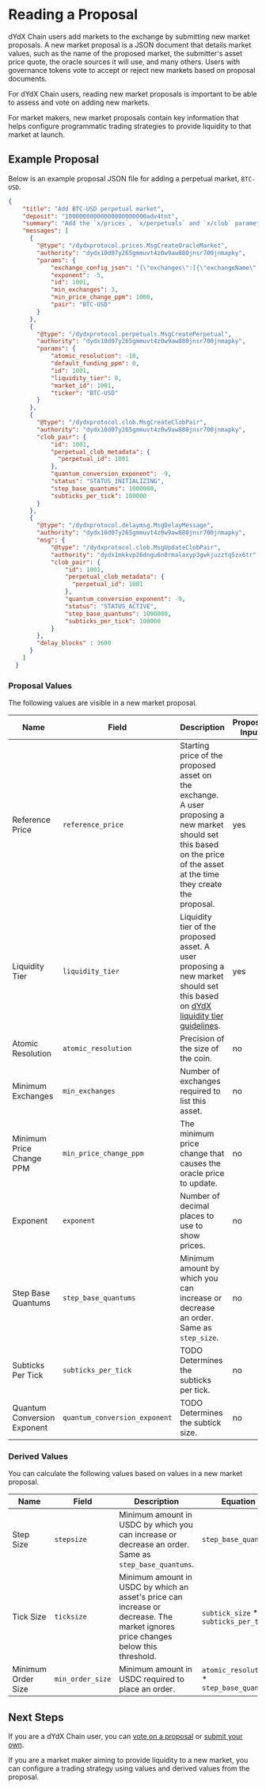# Reading a Proposal
dYdX Chain users add markets to the exchange by submitting new market proposals. A new market proposal is a JSON document that details market values, such as the name of the proposed market, the submitter's asset price quote, the oracle sources it will use, and many others. Users with governance tokens vote to accept or reject new markets based on proposal documents. 

For dYdX Chain users, reading new market proposals is important to be able to assess and vote on adding new markets.

For market makers, new market proposals contain key information that helps configure programmatic trading strategies to provide liquidity to that market at launch.

## Example Proposal
Below is an example proposal JSON file for adding a perpetual market, `BTC-USD`.

```json
{
    "title": "Add BTC-USD perpetual market",
    "deposit": "10000000000000000000000adv4tnt",
    "summary": "Add the `x/prices`, `x/perpetuals` and `x/clob` parameters needed for a BTC-UTC perpetual market. Create the market in `INITIALIZING` status and transition it to `ACTIVE` status after 3600 blocks.",
    "messages": [
      {
        "@type": "/dydxprotocol.prices.MsgCreateOracleMarket",
        "authority": "dydx10d07y265gmmuvt4z0w9aw880jnsr700jnmapky",
        "params": {
            "exchange_config_json": "{\"exchanges\":[{\"exchangeName\":\"Binance\",\"ticker\":\"BTCUSDT\",\"adjustByMarket\":\"USDT-USD\"},{\"exchangeName\":\"Bybit\",\"ticker\":\"BTCUSDT\",\"adjustByMarket\":\"USDT-USD\"},{\"exchangeName\":\"CoinbasePro\",\"ticker\":\"BTC-USD\"},{\"exchangeName\":\"Huobi\",\"ticker\":\"btcusdt\",\"adjustByMarket\":\"USDT-USD\"},{\"exchangeName\":\"Kraken\",\"ticker\":\"XXBTZUSD\"},{\"exchangeName\":\"Kucoin\",\"ticker\":\"BTC-USDT\",\"adjustByMarket\":\"USDT-USD\"},{\"exchangeName\":\"Mexc\",\"ticker\":\"BTC_USDT\",\"adjustByMarket\":\"USDT-USD\"},{\"exchangeName\":\"Okx\",\"ticker\":\"BTC-USDT\",\"adjustByMarket\":\"USDT-USD\"}]}",
            "exponent": -5,
            "id": 1001,
            "min_exchanges": 3,
            "min_price_change_ppm": 1000,
            "pair": "BTC-USD"
        }
      },
      {
        "@type": "/dydxprotocol.perpetuals.MsgCreatePerpetual",
        "authority": "dydx10d07y265gmmuvt4z0w9aw880jnsr700jnmapky",
        "params": {
            "atomic_resolution": -10,
            "default_funding_ppm": 0,
            "id": 1001,
            "liquidity_tier": 0,
            "market_id": 1001,
            "ticker": "BTC-USD"
        }
      },
      {
        "@type": "/dydxprotocol.clob.MsgCreateClobPair",
        "authority": "dydx10d07y265gmmuvt4z0w9aw880jnsr700jnmapky",
        "clob_pair": {
            "id": 1001,
            "perpetual_clob_metadata": {
              "perpetual_id": 1001
            },
            "quantum_conversion_exponent": -9,
            "status": "STATUS_INITIALIZING",
            "step_base_quantums": 1000000,
            "subticks_per_tick": 100000
        }
      },
      {
        "@type": "/dydxprotocol.delaymsg.MsgDelayMessage",
        "authority": "dydx10d07y265gmmuvt4z0w9aw880jnsr700jnmapky",
        "msg": {
            "@type": "/dydxprotocol.clob.MsgUpdateClobPair",
            "authority": "dydx1mkkvp26dngu6n8rmalaxyp3gwkjuzztq5zx6tr",
            "clob_pair": {
                "id": 1001,
                "perpetual_clob_metadata": {
                  "perpetual_id": 1001
                },
                "quantum_conversion_exponent": -9,
                "status": "STATUS_ACTIVE",
                "step_base_quantums": 1000000,
                "subticks_per_tick": 100000
            }
        },
        "delay_blocks" : 3600
      }
    ]
  }
```

### Proposal Values
The following values are visible in a new market proposal.

| Name | Field | Description | Proposer Input |
| ---- | ---- | ------------------- | -------- |
| Reference Price | `reference_price` | Starting price of the proposed asset on the exchange. A user proposing a new market should set this based on the price of the asset at the time they create the proposal. | yes |
| Liquidity Tier | `liquidity_tier` | Liquidity tier of the proposed asset. A user proposing a new market should set this based on [dYdX liquidity tier guidelines](../users-governance/functionalities#liquidity-tiers). | yes |
| Atomic Resolution | `atomic_resolution` | Precision of the size of the coin.  | no |
| Minimum Exchanges | `min_exchanges` | Number of exchanges required to list this asset. | no |
| Minimum Price Change PPM | `min_price_change_ppm` | The minimum price change that causes the oracle price to update. | no |
| Exponent | `exponent` | Number of decimal places to use to show prices.  | no |
| Step Base Quantums | `step_base_quantums` | Minimum amount by which you can increase or decrease an order. Same as `step_size`. | no |
| Subticks Per Tick | `subticks_per_tick` | TODO Determines the subticks per tick. | no |
| Quantum Conversion Exponent | `quantum_conversion_exponent` | TODO Determines the subtick size. | no |

### Derived Values
You can calculate the following values based on values in a new market proposal.

| Name | Field | Description | Equation |
| ----- | -- |----------- | -------- |
| Step Size | `stepsize` | Minimum amount in USDC by which you can increase or decrease an order. Same as `step_base_quantums`.  | `step_base_quantums` |
| Tick Size | `ticksize` | Minimum amount in USDC by which an asset's price can increase or decrease. The market ignores price changes below this threshold. | `subtick_size` * `subticks_per_tick` |
| Minimum Order Size | `min_order_size` | Minimum amount in USDC required to place an order. | `atomic_resolution` * `step_base_quantums` |

## Next Steps
If you are a dYdX Chain user, you can [vote on a proposal](../users-governance/voting.md) or [submit your own](../users-governance/submitting_a_proposal.md).

If you are a market maker aiming to provide liquidity to a new market, you can configure a trading strategy using values and derived values from the proposal.